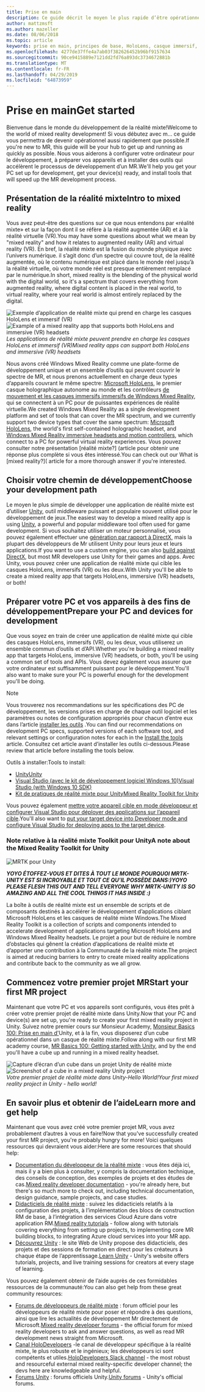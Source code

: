 ```yaml
---
title: Prise en main
description: Ce guide décrit le moyen le plus rapide d’être opérationnel avec le développement de réalité mixte.
author: mattzmsft
ms.author: mazeller
ms.date: 08/06/2018
ms.topic: article
keywords: prise en main, principes de base, HoloLens, casque immersif, AR, VR, Unity, Visual Studio, démarrage rapide, comment
ms.openlocfilehash: 4277de37ffe4a7ab03f382626452b96bf9157634
ms.sourcegitcommit: 90ce9415889e7121dd2fd76a893dc3734672881b
ms.translationtype: MT
ms.contentlocale: fr-FR
ms.lasthandoff: 04/29/2019
ms.locfileid: "64873959"
---
```

# <a name="get-started"></a><span data-ttu-id="ab9ed-104">Prise en main</span><span class="sxs-lookup"><span data-stu-id="ab9ed-104">Get started</span></span>

<span data-ttu-id="ab9ed-105">Bienvenue dans le monde du développement de la réalité mixte!</span><span class="sxs-lookup"><span data-stu-id="ab9ed-105">Welcome to the world of mixed reality development!</span></span> <span data-ttu-id="ab9ed-106">Si vous débutez avec m... ce guide vous permettra de devenir opérationnel aussi rapidement que possible.</span><span class="sxs-lookup"><span data-stu-id="ab9ed-106">If you're new to MR, this guide will be your hub to get up and running as quickly as possible.</span></span> <span data-ttu-id="ab9ed-107">Nous vous aiderons à configurer votre ordinateur pour le développement, à préparer vos appareils et à installer des outils qui accélèrent le processus de développement d’un MR.</span><span class="sxs-lookup"><span data-stu-id="ab9ed-107">We'll help you get your PC set up for development, get your device(s) ready, and install tools that will speed up the MR development process.</span></span> 

## <a name="intro-to-mixed-reality"></a><span data-ttu-id="ab9ed-108">Présentation de la réalité mixte</span><span class="sxs-lookup"><span data-stu-id="ab9ed-108">Intro to mixed reality</span></span>

<span data-ttu-id="ab9ed-109">Vous avez peut-être des questions sur ce que nous entendons par «réalité mixte» et sur la façon dont il se réfère à la réalité augmentée (AR) et à la réalité virtuelle (VR).</span><span class="sxs-lookup"><span data-stu-id="ab9ed-109">You may have some questions about what we mean by "mixed reality" and how it relates to augmented reality (AR) and virtual reality (VR).</span></span> <span data-ttu-id="ab9ed-110">En bref, la réalité mixte est la fusion du monde physique avec l’univers numérique. il s’agit donc d’un spectre qui couvre tout, de la réalité augmentée, où le contenu numérique est placé dans le monde réel jusqu’à la réalité virtuelle, où votre monde réel est presque entièrement remplacé par le numérique.</span><span class="sxs-lookup"><span data-stu-id="ab9ed-110">In short, mixed reality is the blending of the physical world with the digital world, so it's a spectrum that covers everything from augmented reality, where digital content is placed in the real world, to virtual reality, where your real world is almost entirely replaced by the digital.</span></span> 

<span data-ttu-id="ab9ed-111">![Exemple d’application de réalité mixte qui prend en charge les casques HoloLens et immersif (VR)](images/mr-island.png)</span><span class="sxs-lookup"><span data-stu-id="ab9ed-111">![Example of a mixed reality app that supports both HoloLens and immersive (VR) headsets](images/mr-island.png)</span></span><br>
<span data-ttu-id="ab9ed-112">*Les applications de réalité mixte peuvent prendre en charge les casques HoloLens et immersif (VR)*</span><span class="sxs-lookup"><span data-stu-id="ab9ed-112">*Mixed reality apps can support both HoloLens and immersive (VR) headsets*</span></span>

<span data-ttu-id="ab9ed-113">Nous avons créé Windows Mixed Reality comme une plate-forme de développement unique et un ensemble d’outils qui peuvent couvrir le spectre de MR, et nous prenons actuellement en charge deux types d’appareils couvrant le même spectre: [Microsoft HoloLens](https://www.microsoft.com/hololens), le premier casque holographique autonome au monde et les contrôleurs [de mouvement et les casques immersifs immersifs de Windows Mixed Reality](https://www.microsoft.com/windows/windows-mixed-reality), qui se connectent à un PC pour de puissantes expériences de réalité virtuelle.</span><span class="sxs-lookup"><span data-stu-id="ab9ed-113">We created Windows Mixed Reality as a single development platform and set of tools that can cover the MR spectrum, and we currently support two device types that cover the same spectrum: [Microsoft HoloLens](https://www.microsoft.com/hololens), the world's first self-contained holographic headset, and [Windows Mixed Reality immersive headsets and motion controllers](https://www.microsoft.com/windows/windows-mixed-reality), which connect to a PC for powerful virtual reality experiences.</span></span> <span data-ttu-id="ab9ed-114">Vous pouvez consulter notre présentation [réalité mixte?] (article pour obtenir une réponse plus complète si vous êtes intéressé.</span><span class="sxs-lookup"><span data-stu-id="ab9ed-114">You can check out our What is [mixed reality?]( article for a more thorough answer if you're interested.</span></span>

## <a name="choose-your-development-path"></a><span data-ttu-id="ab9ed-115">Choisir votre chemin de développement</span><span class="sxs-lookup"><span data-stu-id="ab9ed-115">Choose your development path</span></span>

<span data-ttu-id="ab9ed-116">Le moyen le plus simple de développer une application de réalité mixte est d’utiliser [Unity](https://unity3d.com), outil middleware puissant et populaire souvent utilisé pour le développement de jeux.</span><span class="sxs-lookup"><span data-stu-id="ab9ed-116">The easiest way to develop a mixed reality app is using [Unity](https://unity3d.com), a powerful and popular middleware tool often used for game development.</span></span> <span data-ttu-id="ab9ed-117">Si vous souhaitez utiliser un moteur personnalisé, vous pouvez également effectuer une [génération par rapport à DirectX](directx-development-overview.md), mais la plupart des développeurs de Mr utilisent Unity pour leurs jeux et leurs applications.</span><span class="sxs-lookup"><span data-stu-id="ab9ed-117">If you want to use a custom engine, you can also [build against DirectX](directx-development-overview.md), but most MR developers use Unity for their games and apps.</span></span> <span data-ttu-id="ab9ed-118">Avec Unity, vous pouvez créer une application de réalité mixte qui cible les casques HoloLens, immersifs (VR) ou les deux.</span><span class="sxs-lookup"><span data-stu-id="ab9ed-118">With Unity you'll be able to create a mixed reality app that targets HoloLens, immersive (VR) headsets, or both!</span></span>

## <a name="prepare-your-pc-and-devices-for-development"></a><span data-ttu-id="ab9ed-119">Préparer votre PC et vos appareils à des fins de développement</span><span class="sxs-lookup"><span data-stu-id="ab9ed-119">Prepare your PC and devices for development</span></span>

<span data-ttu-id="ab9ed-120">Que vous soyez en train de créer une application de réalité mixte qui cible des casques HoloLens, immersifs (VR), ou les deux, vous utiliserez un ensemble commun d’outils et d’API.</span><span class="sxs-lookup"><span data-stu-id="ab9ed-120">Whether you're building a mixed reality app that targets HoloLens, immersive (VR) headsets, or both, you'll be using a common set of tools and APIs.</span></span> <span data-ttu-id="ab9ed-121">Vous devez également vous assurer que votre ordinateur est suffisamment puissant pour le développement.</span><span class="sxs-lookup"><span data-stu-id="ab9ed-121">You'll also want to make sure your PC is powerful enough for the development you'll be doing.</span></span> 

>[!NOTE]
><span data-ttu-id="ab9ed-122">Vous trouverez nos recommandations sur les spécifications des PC de développement, les versions prises en charge de chaque outil logiciel et les paramètres ou notes de configuration appropriés pour chacun d’entre eux dans l’article [installer les outils](install-the-tools.md) .</span><span class="sxs-lookup"><span data-stu-id="ab9ed-122">You can find our recommendations on development PC specs, supported versions of each software tool, and relevant settings or configuration notes for each in the [Install the tools](install-the-tools.md) article.</span></span> <span data-ttu-id="ab9ed-123">Consultez cet article avant d’installer les outils ci-dessous.</span><span class="sxs-lookup"><span data-stu-id="ab9ed-123">Please review that article before installing the tools below.</span></span>

<span data-ttu-id="ab9ed-124">Outils à installer:</span><span class="sxs-lookup"><span data-stu-id="ab9ed-124">Tools to install:</span></span>
* [<span data-ttu-id="ab9ed-125">Unity</span><span class="sxs-lookup"><span data-stu-id="ab9ed-125">Unity</span></span>](https://store.unity.com/download)
* [<span data-ttu-id="ab9ed-126">Visual Studio (avec le kit de développement logiciel Windows 10)</span><span class="sxs-lookup"><span data-stu-id="ab9ed-126">Visual Studio (with Windows 10 SDK)</span></span>](https://developer.microsoft.com/windows/downloads)
* [<span data-ttu-id="ab9ed-127">Kit de pratiques de réalité mixte pour Unity</span><span class="sxs-lookup"><span data-stu-id="ab9ed-127">Mixed Reality Toolkit for Unity</span></span>](https://github.com/Microsoft/MixedRealityToolkit-Unity/blob/htk_release/GettingStarted.md)

<span data-ttu-id="ab9ed-128">Vous pouvez également [mettre votre appareil cible en mode développeur et configurer Visual Studio pour déployer des applications sur l’appareil cible](using-visual-studio.md).</span><span class="sxs-lookup"><span data-stu-id="ab9ed-128">You'll also want to [put your target device into Developer mode and configure Visual Studio for deploying apps to the target device](using-visual-studio.md).</span></span>

### <a name="a-note-about-the-mixed-reality-toolkit-for-unity"></a><span data-ttu-id="ab9ed-129">Note relative à la réalité mixte Toolkit pour Unity</span><span class="sxs-lookup"><span data-stu-id="ab9ed-129">A note about the Mixed Reality Toolkit for Unity</span></span>

![MRTK pour Unity](images/mrtkandunity.png)<br>

<span data-ttu-id="ab9ed-131">***YOYO ÉTOFFEZ-VOUS ET DITES À TOUT LE MONDE POURQUOI MRTK-UNITY EST SI INCROYABLE ET TOUT CE QU’IL POSSÈDE DANS:)***</span><span class="sxs-lookup"><span data-stu-id="ab9ed-131">***YOYO PLEASE FLESH THIS OUT AND TELL EVERYONE WHY MRTK-UNITY IS SO AMAZING AND ALL THE COOL THINGS IT HAS INSIDE :)***</span></span>

<span data-ttu-id="ab9ed-132">La boîte à outils de réalité mixte est un ensemble de scripts et de composants destinés à accélérer le développement d’applications ciblant Microsoft HoloLens et les casques de réalité mixte Windows.</span><span class="sxs-lookup"><span data-stu-id="ab9ed-132">The Mixed Reality Toolkit is a collection of scripts and components intended to accelerate development of applications targeting Microsoft HoloLens and Windows Mixed Reality headsets.</span></span> <span data-ttu-id="ab9ed-133">Le projet a pour but de réduire le nombre d’obstacles qui gênent la création d’applications de réalité mixte et d’apporter une contribution à la Communauté de la réalité mixte.</span><span class="sxs-lookup"><span data-stu-id="ab9ed-133">The project is aimed at reducing barriers to entry to create mixed reality applications and contribute back to the community as we all grow.</span></span>

## <a name="start-your-first-mr-project"></a><span data-ttu-id="ab9ed-134">Commencez votre premier projet MR</span><span class="sxs-lookup"><span data-stu-id="ab9ed-134">Start your first MR project</span></span>

<span data-ttu-id="ab9ed-135">Maintenant que votre PC et vos appareils sont configurés, vous êtes prêt à créer votre premier projet de réalité mixte dans Unity.</span><span class="sxs-lookup"><span data-stu-id="ab9ed-135">Now that your PC and device(s) are set up, you're ready to create your first mixed reality project in Unity.</span></span> <span data-ttu-id="ab9ed-136">Suivez notre premier cours sur Monsieur Academy, [Monsieur Basics 100: Prise en main d'](holograms-100.md)Unity, et à la fin, vous disposerez d’un cube opérationnel dans un casque de réalité mixte.</span><span class="sxs-lookup"><span data-stu-id="ab9ed-136">Follow along with our first MR academy course, [MR Basics 100: Getting started with Unity](holograms-100.md), and by the end you'll have a cube up and running in a mixed reality headset.</span></span>

<span data-ttu-id="ab9ed-137">![Capture d’écran d’un cube dans un projet Unity de réalité mixte](images/mr-cube.PNG)</span><span class="sxs-lookup"><span data-stu-id="ab9ed-137">![Screenshot of a cube in a mixed reality Unity project](images/mr-cube.PNG)</span></span><br>
<span data-ttu-id="ab9ed-138">*Votre premier projet de réalité mixte dans Unity-Hello World!*</span><span class="sxs-lookup"><span data-stu-id="ab9ed-138">*Your first mixed reality project in Unity - hello world!*</span></span>

## <a name="learn-more-and-get-help"></a><span data-ttu-id="ab9ed-139">En savoir plus et obtenir de l’aide</span><span class="sxs-lookup"><span data-stu-id="ab9ed-139">Learn more and get help</span></span>

<span data-ttu-id="ab9ed-140">Maintenant que vous avez créé votre premier projet MR, vous avez probablement d’autres à vous en faire!</span><span class="sxs-lookup"><span data-stu-id="ab9ed-140">Now that you've successfully created your first MR project, you're probably hungry for more!</span></span> <span data-ttu-id="ab9ed-141">Voici quelques ressources qui devraient vous aider:</span><span class="sxs-lookup"><span data-stu-id="ab9ed-141">Here are some resources that should help:</span></span>
* <span data-ttu-id="ab9ed-142">[Documentation du développeur de la réalité mixte](mixed-reality.md) : vous êtes déjà ici, mais il y a bien plus à consulter, y compris la documentation technique, des conseils de conception, des exemples de projets et des études de cas.</span><span class="sxs-lookup"><span data-stu-id="ab9ed-142">[Mixed reality developer documentation](mixed-reality.md) - you're already here, but there's so much more to check out, including technical documentation, design guidance, sample projects, and case studies.</span></span>
* <span data-ttu-id="ab9ed-143">[Didacticiels de réalité mixte](tutorials.md) : suivez les didacticiels relatifs à la configuration des projets, à l’implémentation des blocs de construction RM de base, à l’intégration des services Cloud Azure dans votre application RM.</span><span class="sxs-lookup"><span data-stu-id="ab9ed-143">[Mixed reality tutorials](tutorials.md) - follow along with tutorials covering everything from setting up projects, to implementing core MR building blocks, to integrating Azure cloud services into your MR app.</span></span>
* <span data-ttu-id="ab9ed-144">[Découvrez Unity](https://unity3d.com/learn) : le site Web de Unity propose des didacticiels, des projets et des sessions de formation en direct pour les créateurs à chaque étape de l’apprentissage.</span><span class="sxs-lookup"><span data-stu-id="ab9ed-144">[Learn Unity](https://unity3d.com/learn) - Unity's website offers tutorials, projects, and live training sessions for creators at every stage of learning.</span></span>

<span data-ttu-id="ab9ed-145">Vous pouvez également obtenir de l’aide auprès de ces formidables ressources de la communauté:</span><span class="sxs-lookup"><span data-stu-id="ab9ed-145">You can also get help from these great community resources:</span></span>
* <span data-ttu-id="ab9ed-146">[Forums de développeurs de réalité mixte](https://forums.hololens.com/) : forum officiel pour les développeurs de réalité mixte pour poser et répondre à des questions, ainsi que lire les actualités de développement Mr directement de Microsoft.</span><span class="sxs-lookup"><span data-stu-id="ab9ed-146">[Mixed reality developer forums](https://forums.hololens.com/) - the official forum for mixed reality developers to ask and answer questions, as well as read MR development news straight from Microsoft.</span></span>
* <span data-ttu-id="ab9ed-147">[Canal HoloDevelopers](https://holodevelopersslack.azurewebsites.net/) -le canal de développeur spécifique à la réalité mixte, le plus robuste et le ingénieux; les développeurs ici sont compétents et utiles.</span><span class="sxs-lookup"><span data-stu-id="ab9ed-147">[HoloDevelopers Slack channel](https://holodevelopersslack.azurewebsites.net/) - the most robust and resourceful external mixed reality-specific developer channel; the devs here are knowledgeable and helpful.</span></span>
* <span data-ttu-id="ab9ed-148">[Forums Unity](https://forum.unity3d.com/) : forums officiels Unity.</span><span class="sxs-lookup"><span data-stu-id="ab9ed-148">[Unity forums](https://forum.unity3d.com/) - Unity's official forums.</span></span>
